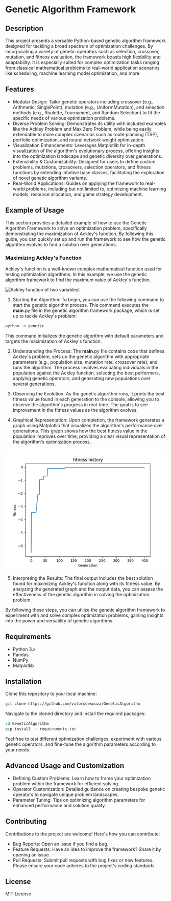 # Genetic Algorithm Framework
## Description
This project presents a versatile Python-based genetic algorithm framework designed for tackling a broad spectrum of optimization challenges. By incorporating a variety of genetic operators such as selection, crossover, mutation, and fitness evaluation, the framework boasts high flexibility and adaptability. It is especially suited for complex optimization tasks ranging from classical mathematical problems to real-world application scenarios like scheduling, machine learning model optimization, and more.

## Features
- Modular Design: Tailor genetic operators including crossover (e.g., Arithmetic, SinglePoint), mutation (e.g., UniformMutation), and selection methods (e.g., Roulette, Tournament, and Random Selection) to fit the specific needs of various optimization problems.
- Diverse Problem Solving: Demonstrates its utility with included examples like the Ackley Problem and Max Zero Problem, while being easily extendable to more complex scenarios such as route planning (TSP), portfolio optimization, and neural network weight optimization.
- Visualization Enhancements: Leverages Matplotlib for in-depth visualization of the algorithm's evolutionary process, offering insights into the optimization landscape and genetic diversity over generations.
- Extensibility & Customizability: Designed for users to define custom problems, mutations, crossovers, selection operators, and fitness functions by extending intuitive base classes, facilitating the exploration of novel genetic algorithm variants.
- Real-World Applications: Guides on applying the framework to real-world problems, including but not limited to, optimizing machine learning models, resource allocation, and game strategy development.

## Example of Usage

This section provides a detailed example of how to use the Genetic Algorithm Framework to solve an optimization problem, specifically demonstrating the maximization of Ackley's function. By following this guide, you can quickly set up and run the framework to see how the genetic algorithm evolves to find a solution over generations.

### Maximizing Ackley's Function
Ackley's function is a well-known complex mathematical function used for testing optimization algorithms. In this example, we use the genetic algorithm framework to find the maximum value of Ackley's function.

![Ackley function of two variablest](https://upload.wikimedia.org/wikipedia/commons/thumb/9/9f/Ackley_2d.png/450px-Ackley_2d.png)

1. Starting the Algorithm: To begin, you can use the following command to start the genetic algorithm process. This command executes the __main__.py file in the genetic algorithm framework package, which is set up to tackle Ackley's problem:

```bash 
python -m genetic 
```

This command initializes the genetic algorithm with default parameters and targets the maximization of Ackley's function.

2. Understanding the Process: The __main__.py file contains code that defines Ackley's problem, sets up the genetic algorithm with appropriate parameters (e.g., population size, mutation rate, crossover rate), and runs the algorithm. The process involves evaluating individuals in the population against the Ackley function, selecting the best performers, applying genetic operators, and generating new populations over several generations.

3. Observing the Evolution: As the genetic algorithm runs, it prints the best fitness value found in each generation to the console, allowing you to observe the algorithm's progress in real-time. The goal is to see improvement in the fitness values as the algorithm evolves.

4. Graphical Representation: Upon completion, the framework generates a graph using Matplotlib that visualizes the algorithm's performance over generations. This graph shows how the best fitness value in the population improves over time, providing a clear visual representation of the algorithm's optimization process.

![Ackley Function Fitness Evolution](.\doc\ackley_optimization.png)

5. Interpreting the Results: The final output includes the best solution found for maximizing Ackley's function along with its fitness value. By analyzing the generated graph and the output data, you can assess the effectiveness of the genetic algorithm in solving the optimization problem.

By following these steps, you can utilize the genetic algorithm framework to experiment with and solve complex optimization problems, gaining insights into the power and versatility of genetic algorithms.

## Requirements
- Python 3.x
- Pandas
- NumPy
- Matplotlib

## Installation
Clone this repository to your local machine:

```bash 
git clone https://github.com/vitorodesouza/GeneticAlgorithm
```

Navigate to the cloned directory and install the required packages:

```bash 
cd GeneticAlgorithm
pip install -r requirements.txt 
```

Feel free to test different optimization challenges, experiment with various genetic operators, and fine-tune the algorithm parameters according to your needs.

## Advanced Usage and Customization
- Defining Custom Problems: Learn how to frame your optimization problem within the framework for efficient solving.
- Operator Customization: Detailed guidance on creating bespoke genetic operators to navigate unique problem landscapes.
- Parameter Tuning: Tips on optimizing algorithm parameters for enhanced performance and solution quality.

## Contributing
Contributions to the project are welcome! Here's how you can contribute:

- Bug Reports: Open an issue if you find a bug.
- Feature Requests: Have an idea to improve the framework? Share it by opening an issue.
- Pull Requests: Submit pull requests with bug fixes or new features. Please ensure your code adheres to the project's coding standards.

## License
MIT License

